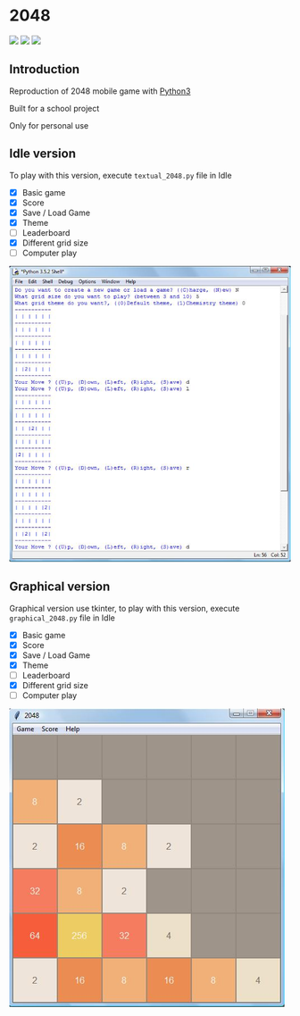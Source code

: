 # 2048

![](https://img.shields.io/badge/build-passing-green.svg)
![](https://img.shields.io/badge/release-v1.7-orange.svg)
![](https://img.shields.io/badge/python-3.X-blue.svg)

## Introduction
Reproduction of 2048 mobile game with [Python3](https://www.python.org/downloads/)

Built for a school project

Only for personal use

## Idle version
To play with this version, execute `textual_2048.py` file in Idle
- [x] Basic game
- [x] Score
- [x] Save / Load Game
- [x] Theme
- [ ] Leaderboard
- [x] Different grid size
- [ ] Computer play

![Idle version](img/idle.jpg)

## Graphical version
Graphical version use tkinter, to play with this version, execute `graphical_2048.py` file in Idle
- [x] Basic game
- [x] Score
- [x] Save / Load Game
- [x] Theme
- [ ] Leaderboard
- [x] Different grid size
- [ ] Computer play

![Graphical version](img/graphic.jpg)